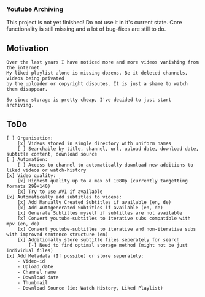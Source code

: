 ### Youtube Archiving

This project is not yet finished! Do not use it in it's current state. Core functionality is still missing and a lot of bug-fixes are still to do.

## Motivation
    Over the last years I have noticed more and more videos vanishing from the internet.
    My liked playlist alone is missing dozens. Be it deleted channels, videos being privated
    by the uploader or copyright disputes. It is just a shame to watch them disappear.

    So since storage is pretty cheap, I've decided to just start archiving. 

## ToDo
    [ ] Organisation:
		[x] Videos stored in single directory with uniform names
		[ ] Searchable by title, channel, url, upload date, download date, subtitle content, download source
	[ ] Automation:
		[ ] Access to channel to automatically download new additions to liked videos or watch-history
	[x] Video quality:
		[x] Highest quality up to a max of 1080p (currently targetting formats 299+140)
		[x] Try to use AV1 if available
	[x] Automatically add subtitles to videos:
		[x] Add Manually Created Subtitles if available (en, de)
		[x] Add Autogenerated Subtitles if available (en, de)
		[x] Generate Subtitles myself if subtitles are not available
		[x] Convert youtube-subtitles to iterative subs compatible with mpv (en, de)
		[x] Convert youtube-subtitles to iterative and non-iterative subs with improved sentence structure (en)
		[x] Additionally store subtitle files seperately for search
			[-] Need to find optimal storage method (might not be just individual files)
	[x] Add Metadata (If possibe) or store seperately:
		- Video-id
		- Upload date
		- Channel name
		- Download date
		- Thumbnail
		- Download Source (ie: Watch History, Liked Playlist)